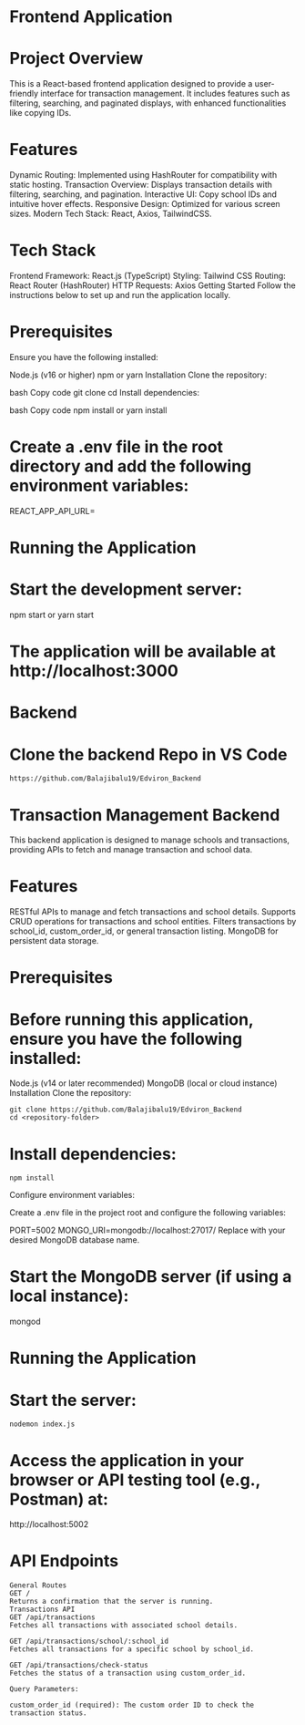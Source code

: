 # Frontend Application
# Project Overview
This is a React-based frontend application designed to provide a user-friendly interface for transaction management. It includes features such as filtering, searching, and paginated displays, with enhanced functionalities like copying IDs.

# Features
Dynamic Routing: Implemented using HashRouter for compatibility with static hosting.
Transaction Overview: Displays transaction details with filtering, searching, and pagination.
Interactive UI: Copy school IDs and intuitive hover effects.
Responsive Design: Optimized for various screen sizes.
Modern Tech Stack: React, Axios, TailwindCSS.
# Tech Stack
Frontend Framework: React.js (TypeScript)
Styling: Tailwind CSS
Routing: React Router (HashRouter)
HTTP Requests: Axios
Getting Started
Follow the instructions below to set up and run the application locally.

# Prerequisites
Ensure you have the following installed:

Node.js (v16 or higher)
npm or yarn
Installation
Clone the repository:

bash
Copy code
git clone <repository-url>
cd <repository-folder>
Install dependencies:

bash
Copy code
npm install
 or
yarn install
# Create a .env file in the root directory and add the following environment variables:

 REACT_APP_API_URL=<your-api-url>
# Running the Application
# Start the development server:

npm start
 or
yarn start
# The application will be available at http://localhost:3000 



# Backend

# Clone the backend Repo in VS Code 

    https://github.com/Balajibalu19/Edviron_Backend

# Transaction Management Backend
This backend application is designed to manage schools and transactions, providing APIs to fetch and manage transaction and school data.

# Features
RESTful APIs to manage and fetch transactions and school details.
Supports CRUD operations for transactions and school entities.
Filters transactions by school_id, custom_order_id, or general transaction listing.
MongoDB for persistent data storage.
# Prerequisites
# Before running this application, ensure you have the following installed:

Node.js (v14 or later recommended)
MongoDB (local or cloud instance)
Installation
Clone the repository:

    git clone https://github.com/Balajibalu19/Edviron_Backend
    cd <repository-folder>
# Install dependencies:

    npm install

Configure environment variables:

Create a .env file in the project root and configure the following variables:

PORT=5002
MONGO_URI=mongodb://localhost:27017/<your-database-name>
Replace <your-database-name> with your desired MongoDB database name.

# Start the MongoDB server (if using a local instance):

mongod
# Running the Application
 # Start the server:
    nodemon index.js
 # Access the application in your browser or API testing tool (e.g., Postman) at:

http://localhost:5002
 # API Endpoints
    General Routes
    GET /
    Returns a confirmation that the server is running.
    Transactions API
    GET /api/transactions
    Fetches all transactions with associated school details.
    
    GET /api/transactions/school/:school_id
    Fetches all transactions for a specific school by school_id.
    
    GET /api/transactions/check-status
    Fetches the status of a transaction using custom_order_id.
    
    Query Parameters:
    
    custom_order_id (required): The custom order ID to check the transaction status. 
